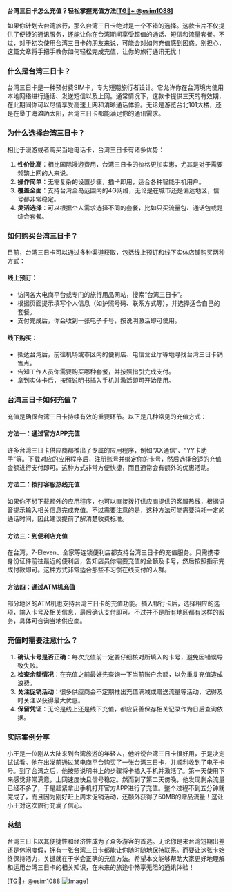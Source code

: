 **台湾三日卡怎么充值？轻松掌握充值方法[[TG💪+ @esim1088](https://t.me/s/esim1088)]**

如果你计划去台湾旅行，那么台湾三日卡绝对是一个不错的选择。这款卡片不仅提供了便捷的通讯服务，还能让你在台湾期间享受超值的通话、短信和流量套餐。不过，对于初次使用台湾三日卡的朋友来说，可能会对如何充值感到困惑。别担心，这篇文章将手把手教你如何轻松完成充值，让你的旅行通讯无忧！

### 什么是台湾三日卡？

台湾三日卡是一种预付费SIM卡，专为短期旅行者设计。它允许你在台湾境内使用本地网络进行通话、发送短信以及上网。通常情况下，这款卡提供三天的有效期，在此期间你可以尽情享受高速上网和清晰通话体验。无论是游览台北101大楼，还是在垦丁海滩晒太阳，台湾三日卡都能满足你的通讯需求。

### 为什么选择台湾三日卡？

相比于漫游或者购买当地电话卡，台湾三日卡有诸多优势：

1. **性价比高**：相比国际漫游费用，台湾三日卡的价格更加实惠，尤其是对于需要频繁上网的人来说。
2. **操作简单**：无需复杂的设置步骤，插卡即用，适合各种智能手机用户。
3. **覆盖全面**：支持台湾全岛范围内的4G网络，无论是在城市还是偏远地区，信号都非常稳定。
4. **灵活选择**：可以根据个人需求选择不同的套餐，比如只买流量包、通话包或是综合套餐。

### 如何购买台湾三日卡？

目前，台湾三日卡可以通过多种渠道获取，包括线上预订和线下实体店铺购买两种方式：

#### 线上预订：
- 访问各大电商平台或专门的旅行用品网站，搜索“台湾三日卡”。
- 根据页面提示填写个人信息（如护照号码、联系方式等），并选择适合自己的套餐。
- 支付完成后，你会收到一张电子卡号，按说明激活即可使用。

#### 线下购买：
- 抵达台湾后，前往机场或市区内的便利店、电信营业厅等地寻找台湾三日卡销售点。
- 告知工作人员你需要购买哪种套餐，并按照指引完成支付。
- 拿到实体卡后，按照说明书插入手机并激活即可开始使用。

### 台湾三日卡如何充值？

充值是确保台湾三日卡持续有效的重要环节。以下是几种常见的充值方式：

#### 方法一：通过官方APP充值
许多台湾三日卡供应商都推出了专属的应用程序，例如“XX通信”、“YY卡助手”等。下载对应的应用程序后，注册账号并绑定你的卡号，然后选择合适的充值金额进行支付即可。这种方式非常方便快捷，而且通常会有额外的优惠活动。

#### 方法二：拨打客服热线充值
如果你不想下载额外的应用程序，也可以直接拨打供应商提供的客服热线，根据语音提示输入相关信息完成充值。不过需要注意的是，这种方法可能需要消耗一定的通话时间，因此建议提前了解清楚收费标准。

#### 方法三：到便利店充值
在台湾，7-Eleven、全家等连锁便利店都支持台湾三日卡的充值服务。只需携带身份证件前往最近的便利店，告知店员你需要充值的金额及卡号，然后按照指示完成付款即可。这种方式非常适合那些不习惯在线支付的人群。

#### 方法四：通过ATM机充值
部分地区的ATM机也支持台湾三日卡的充值功能。插入银行卡后，选择相应的选项，输入卡号及相关信息，最后确认支付即可。不过并不是所有地区都有这样的服务，具体可咨询当地供应商。

### 充值时需要注意什么？

1. **确认卡号是否正确**：每次充值前一定要仔细核对所填入的卡号，避免因错误导致失败。
2. **检查余额情况**：在充值之前最好先查询一下当前账户余额，以免重复充值造成浪费。
3. **关注促销活动**：很多供应商会不定期推出充值满减或赠送流量等活动，记得及时关注以获得最大优惠。
4. **保留凭证**：无论是线上还是线下充值，都应妥善保存相关记录作为日后查询依据。

### 实际案例分享

小王是一位刚从大陆来到台湾旅游的年轻人，他听说台湾三日卡很好用，于是决定试试看。他在出发前通过某电商平台购买了一张台湾三日卡，并顺利收到了电子卡号。到了台湾之后，他按照说明书上的步骤将卡插入手机并激活了。第一天使用下来感觉非常满意，上网速度快且信号稳定。然而到了第二天傍晚，他发现剩余流量已经不多了，于是赶紧拿出手机打开官方APP进行了充值。整个过程不到五分钟就完成了，而且因为刚好赶上周末促销活动，还额外获得了50MB的赠品流量！这让小王对这次旅行充满了信心。

### 总结

台湾三日卡以其便捷性和经济性成为了众多游客的首选。无论你是来台湾短期出差还是休闲度假，拥有一张台湾三日卡都能让你随时随地保持联系。而要让这张卡始终保持活力，关键就在于学会正确的充值方法。希望本文能够帮助大家更好地理解和运用台湾三日卡的相关知识，在未来的旅途中畅享无阻的通讯体验！

[[TG💪+ @esim1088](https://t.me/s/esim1088) ![Image](https://i.postimg.cc/4NQfJmqS/Snipaste-2025-05-13-00-14-12.png)]